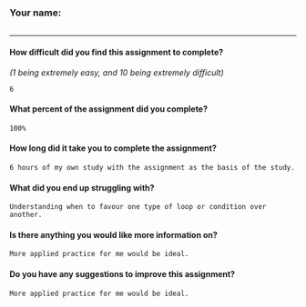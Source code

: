 ### Your name:

```

```

---

#### How difficult did you find this assignment to complete?

_(1 being extremely easy, and 10 being extremely difficult)_

```
6
```

#### What percent of the assignment did you complete?

```
100%
```

#### How long did it take you to complete the assignment?

```
6 hours of my own study with the assignment as the basis of the study.
```

#### What did you end up struggling with?

```
Understanding when to favour one type of loop or condition over another.
```

#### Is there anything you would like more information on?

```
More applied practice for me would be ideal.
```

#### Do you have any suggestions to improve this assignment?

```
More applied practice for me would be ideal.
```
